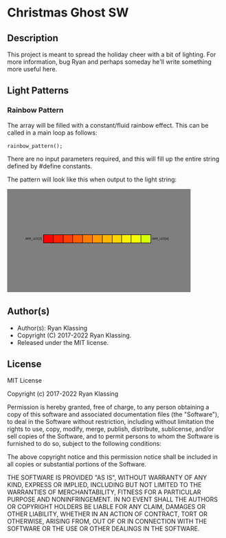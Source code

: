 # Christmas Ghost SW

## Description
This project is meant to spread the holiday cheer with a bit of lighting.
For more information, bug Ryan and perhaps someday he'll write something more useful here.

## Light Patterns

### Rainbow Pattern
The array will be filled with a constant/fluid rainbow effect.  This can be called in a main loop as follows:

    rainbow_pattern();

There are no input parameters required, and this will fill up the entire string defined by #define constants.

The pattern will look like this when output to the light string:

![rainbow_pattern](supporting_images/gif/rainbow_pattern.gif)


## Author(s)
- Author(s): Ryan Klassing
- Copyright (C) 2017-2022 Ryan Klassing.
- Released under the MIT license.

## License

MIT License

Copyright (c) 2017-2022 Ryan Klassing

Permission is hereby granted, free of charge, to any person obtaining a copy
of this software and associated documentation files (the "Software"), to deal
in the Software without restriction, including without limitation the rights
to use, copy, modify, merge, publish, distribute, sublicense, and/or sell
copies of the Software, and to permit persons to whom the Software is
furnished to do so, subject to the following conditions:

The above copyright notice and this permission notice shall be included in all
copies or substantial portions of the Software.

THE SOFTWARE IS PROVIDED "AS IS", WITHOUT WARRANTY OF ANY KIND, EXPRESS OR
IMPLIED, INCLUDING BUT NOT LIMITED TO THE WARRANTIES OF MERCHANTABILITY,
FITNESS FOR A PARTICULAR PURPOSE AND NONINFRINGEMENT. IN NO EVENT SHALL THE
AUTHORS OR COPYRIGHT HOLDERS BE LIABLE FOR ANY CLAIM, DAMAGES OR OTHER
LIABILITY, WHETHER IN AN ACTION OF CONTRACT, TORT OR OTHERWISE, ARISING FROM,
OUT OF OR IN CONNECTION WITH THE SOFTWARE OR THE USE OR OTHER DEALINGS IN THE
SOFTWARE.
